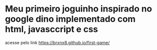 # Meu primeiro joguinho inspirado no google dino implementado com html, javasccript e css
acesse pelo link https://brxnx8.github.io/first-game/
